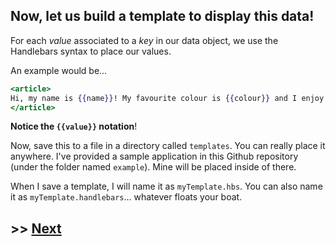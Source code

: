 ## Now, let us build a template to display this data!

For each *value* associated to a *key* in our data object, we use the Handlebars syntax to place our values.

An example would be...

```handlebars
<article>
Hi, my name is {{name}}! My favourite colour is {{colour}} and I enjoy eating at {{restaurant}}!
</article>
```

**Notice the `{{value}}` notation**!

Now, save this to a file in a directory called `templates`. You can really place it anywhere. I've provided a sample application in this Github repository (under the folder named `example`). Mine will be placed inside of there.

When I save a template, I will name it as `myTemplate.hbs`. You can also name it as `myTemplate.handlebars`... whatever floats your boat.

## >> <a href="https://github.com/code-for-coffee/IntroductionToHandlebars/blob/master/2-Building_a_template/2_3.md">Next</a>
